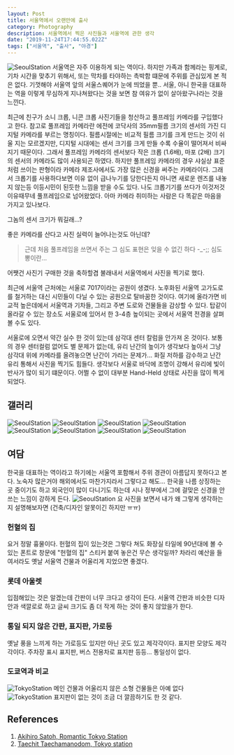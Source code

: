 ```yaml
---
layout: Post
title: 서울역에서 오랜만에 출사 
category: Photography 
description: 서울역에서 찍은 사진들과 서울역에 관한 생각
date: "2019-11-24T17:44:55.022Z"
tags: ["서울역", "출사", "야경"]
---
```

![SeoulStation](~@assets/img/seoulStation/DSC00418-2.jpg)
서울역은 자주 이용하게 되는 역이다. 
하지만 가족과 함께라는 핑계로, 기차 시간을 맞추기 위해서, 또는 막차를 타야하는 촉박함 떄문에 주위를 관심있게 본 적은 없다. 
기껏해야 서울역 앞의 서울스퀘어가 눈에 띄었을 뿐.. 
서울, 아니 한국을 대표하는 역을 이렇게 무심하게 지나쳐왔다는 것을 보면 참 여유가 없이 살아왔구나라는 것을 느낀다.

최근에 친구가 소니 크롭, 니콘 크롭 사진기들을 청산하고 풀프레임 카메라를 구입했다고 한다. 
참고로 풀프레임 카메라란 에전에 코닥사의 35mm필름 크기의 센서의 가진 디지털 카메라를 부르는 명칭이다. 
필름시절에는 비교적 필름 크기를 크게 만드는 것이 쉬울 지는 모르겠지만, 디지털 시대에는 센서 크기를 크게 만들 수록 수율이 떨어져서 비싸지기 때문이다. 
그래서 풀프레임 카메라의 센서보다 작은 크롭 (1.6배), 마포 (2배) 크기의 센서의 카메라도 많이 사용되곤 하였다.
하지만 풀프레임 카메라의 경우 샤실상 표준처럼 쓰이는 판형이라 카메라 제조사에서도 가장 많은 신경을 써주는 카메라이다. 
그래서 크롭기를 사용하다보면 이유 없이 급나누기를 당한다든지 아니면 새로운 렌즈를 내놓지 않는등 이등시민이 된듯한 느낌을 받을 수도 있다. 
나도 크롭기기를 쓰다가 이것저것 이유때무네 풀프레임으로 넘어왔었다. 
아마 카메라 취미하는 사람은 다 똑같은 마음을 가지고 있나보다.  

그놈의 센서 크기가 뭐길래...? 

좋은 카메라를 산다고 사진 실력이 늘어나는것도 아닌데? 

> 근데 처음 풀프레임을 쓰면서 주는 그 심도 표현은 잊을 수 없긴 하다 -_-;; 심도뽕이란...

어쨋건 사진기 구매한 것을 축하할겸 불래내서 서울역에서 사진을 찍기로 했다. 

최근에 서울역 근처에는 서울로 7017이라는 공원이 생겼다. 
노후화된 서울역 고가도로를 철거하는 대신 시민들이 다닐 수 있는 공원으로 탈바꿈한 것이다.
여기에 올라가면 비교적 높은데에서 서울역과 기차들, 그리고 주변 도로와 건물들을 감상할 수 있다.
탑같이 올라갈 수 있는 장소도 서울로에 있어서 한 3-4층 높이되는 곳에서 서울역 전경을 살펴볼 수도 있다.

서울로에 오면서 약간 실수 한 것이 있는데 삼각대 센터 칼럼을 안가져 온 것이다. 보통의 경우 센터컬럼 없어도 별 문제가 없는데, 유리 난간의 높이가 생각보다 높아서 그냥 삼각대 위에 카메라를 올려놓으면 난간이 가리는 문제가...
화질 저하를 감수하고 난간 유리 통해서 사진을 찍기도 힘들다. 생각보다 서울로 바닥에 조명이 강해서 유리에 
빛이 반사가 많이 되기 떄문이다. 
어쩔 수 없이 대부분 Hand-Held 상태로 사진을 많이 찍게 되었다.

## 갤러리 

![SeoulStation](~@assets/img/seoulStation/DSC00420.jpg)
![SeoulStation](~@assets/img/seoulStation/DSC00425.jpg)
![SeoulStation](~@assets/img/seoulStation/DSC00432.jpg)
![SeoulStation](~@assets/img/seoulStation/DSC00436.jpg)
![SeoulStation](~@assets/img/seoulStation/DSC00440.jpg)
![SeoulStation](~@assets/img/seoulStation/DSC00470.jpg)
![SeoulStation](~@assets/img/seoulStation/DSC00552.jpg)
![SeoulStation](~@assets/img/seoulStation/DSC00596.jpg)


## 여담 

한국을 대표하는 역이라고 하기에는 서울역 포함해서 주위 경관이 아름답지 못하다고 본다.
노숙자 많은거야 해외에서도 마찬가지라서 그렇다고 해도...
한국을 나름 상징하는 곳 중이기도 하고 외국인이 많이 다니기도 하는데 시나 정부에서 그에 걸맞은
신경을 안 쓰는 느낌이 강하게 든다.
![SeoulStation](~@assets/img/seoulStation/DSC00443.jpg)
요 사진을 보면서 내가 왜 그렇게 생각하는지 설명해보자면 (건축/디자인 알못이긴 하지만 ㅠㅠ) 

### 헌혈의 집

요거 정말 흉물이다. 헌혈의 집이 있는것은 그렇다 쳐도 화장실 타일에 90년대에 볼 수 있는 폰트로 창문에 "헌혈의 집" 스티커 붙여 놓은건 무슨 생각일까? 
차라리 예산을 들여서라도 옛날 서울역 건물과 어울리게 지었으면 좋겠다. 

### 롯데 아울렛

입점해있는 것은 알겠는데 간판이 너무 크다고 생각이 든다. 
서울역 간판과 비슷한 디자안과 색깔로로 하고 글씨 크기도 좀 더 작게 하는 것이 좋지 않았을가 한다.

### 통일 되지 않은 간판, 표지판, 가로등

옛날 풍을 느끼게 하는 가로등도 있지만 아닌 곳도 있고 제각각이다. 표지판 모양도 제각각이다. 주차장 표시
표지판, 버스 전용차로 표지판 등등... 통일성이 없다.

### 도쿄역과 비교
![TokyoStation](https://drscdn.500px.org/photo/96572125/m%3D900/v2?sig=2865ac5d0d3e0336af02a37c6372438621de9bd7c9434c6a6d2e27ab415bc0ad)
메인 건물과 어울리지 않은 소형 건물들은 아예 없다
![TokyoStation](https://drscdn.500px.org/photo/151863835/m%3D900/v2?sig=296b0fc2dc59ed9ecc6d9127f9a17066648d2435d7795010d2fcc3bee3efbcd3)
표지판이 없는 것이 조금 더 깔끔하기도 한 것 같다. 

## References
1. [Akihiro Satoh, Romantic Tokyo Station](https://web.500px.com/photo/96572125/Romantic-Tokyo-Station-by-Akihiro-Satoh/)
2. [Taechit Taechamanodom, Tokyo station](https://500px.com/photo/151863835/Tokyo-station-by-Taechit-Taechamanodom)
